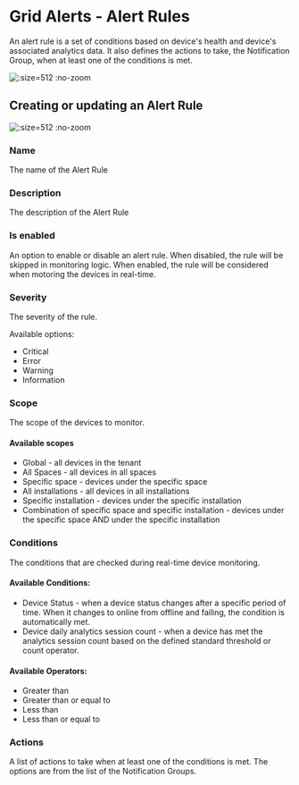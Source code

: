 # Grid Alerts - Alert Rules

An alert rule is a set of conditions based on device's health and device's associated analytics data. It also defines the actions to take, the Notification Group, when at least one of the conditions is met.

  ![](/assets/alert-rules-list.png ":size=512 :no-zoom")

## Creating or updating an Alert Rule

  ![](/assets/alert-rule-form.png ":size=512 :no-zoom")

### Name
The name of the Alert Rule

### Description
The description of the Alert Rule

### Is enabled
An option to enable or disable an alert rule. When disabled, the rule will be skipped in monitoring logic. When enabled, the rule will be considered when motoring the devices in real-time.

### Severity
The severity of the rule.

Available options:
  - Critical
  - Error
  - Warning
  - Information

### Scope
The scope of the devices to monitor.

#### Available scopes
  - Global - all devices in the tenant
  - All Spaces - all devices in all spaces
  - Specific space - devices under the specific space
  - All installations - all devices in all installations
  - Specific installation - devices under the specific installation
  - Combination of specific space and specific installation - devices under the specific space AND under the specific installation

### Conditions
The conditions that are checked during real-time device monitoring.

#### Available Conditions:
  - Device Status - when a device status changes after a specific period of time. When it changes to online from offline and failing, the condition is automatically met.
  - Device daily analytics session count - when a device has met the analytics session count based on the defined standard threshold or count operator.

#### Available Operators:
  - Greater than
  - Greater than or equal to
  - Less than
  - Less than or equal to

### Actions
A list of actions to take when at least one of the conditions is met. The options are from the list of the Notification Groups.
